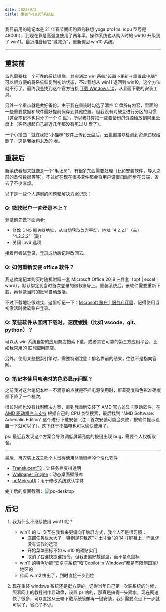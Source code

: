 ```yaml
---
date: 2023/9/3
title: 重装“win10”系统记
---
```


我目前用的笔记本是 21 年春节期间购置的联想 yoga pro14s（cpu 型号是 4800h），到现在算是高强度使用了两年半。操作系统也从购入时的 win10 升级到了 win11。最近准备给它“减减负”，重新装回 win10 系统。

---

## 重装前

首先需要找一个可靠的系统镜像，其实通过 win 系统"设置->更新->重置此电脑" 可以很方便的将系统恢复到初始状态，不过我想从 win11 退回到 win10，这个方法就不行了。最终我是找到这个官方链接 [下载 Windows 10](https://www.microsoft.com/zh-cn/software-download/windows10)，从里面下载的安装工具。

另外一个重点就是做好备份。由于我在重装时勾选了清空 C 盘所有内容，里面的一些重要数据和软件最好提前保存到其他位置。但我没有对硬盘进行分区的习惯（这台笔记本也只分了一个 C 盘），所以我打算把一些要备份的资源给放到阿里云盘上（突然想起自己最近几年都没有见过 U 盘了）。

一个小插曲：就在我把“小猫咪”软件上传到云盘后，云盘直接以检测到资源违规给删了，这是我始料未及的 😢。

## 重装后

新系统看起来就像是一个"毛坯房"，有很多东西需要处理（比如安装软件，导入之前的备份数据等等）。不过好在现在很多软件都会将用户设置自动同步在云端，省去了不少麻烦。

以下是一些个人遇到的问题和解决方案记录：

### Q: 微软账户一直登录不上？

登录前先做下面两步:

- 修改 DNS 服务器地址，从自动获取改为手动，地址 "4.2.2.1"（主） "4.2.2.2"（副）
- 关闭 ipv6 选项

接着再尝试登录，登录成功后记得改回去。

### Q: 如何重新安装 office 软件？

我这款笔记本购买时随机附赠一套 Microsoft Office 2019 三件套（ppt | excel | word），默认绑定到当时首次登录的微软账号上。重装系统后，该软件需要重新下载，再登录当时的账号自动激活。

不过下载地址很难找，这里标记一下：[Microsoft 账户 | 服务和订阅](https://account.microsoft.com/services)，记得使用当初激活时微软账户登录。

### Q: 某些软件从官网下载时，速度缓慢（比如 vscode、git、python）？

可以从 win 系统自带的应用商店搜索下载，或者其它可靠的第三方应用平台，比如我常用的 [联想应用商店](https://lestore.lenovo.com/)。

另外，使用某些搜索引擎时，需要特别注意：排名靠前的结果，往往不是指向官网。

### Q: 笔记本使用电池时的色彩显示问题？

之前我对这台笔记本唯一不满意的点就是不插电源使用时，屏幕亮度和色彩准确度都下降了一个档次。

很长时间也没有找到解决方案，直到我重新安装了 AMD 官方的显卡驱动软件，在 [AMD 驱动程序与支持](https://www.amd.com/zh-hans/support) 根据自己的 CPU 类型搜索，最后找到 "AMD Software: Adrenalin Edition" 这个进行下载安装（注：首次安装可能会失败，按软件提示设置一下就可以了）。这下终于不插电也可以愉快使用了。

ps: 最近我发现这个方案会导致调低屏幕亮度的按键出现 bug，需要个人权衡取舍。

---

最后，再安装上这三款个人觉得使用体验很棒的个性化软件：

- [TranslucentTB](https://apps.microsoft.com/store/detail/9PF4KZ2VN4W9?hl=zh-cn&gl=CN)：让任务栏变得透明
- [Wallpaper Engine](https://www.wallpaperengine.io/zh-hans)：动态桌面壁纸库
- [noMeiryoUI](https://github.com/Tatsu-syo/noMeiryoUI)：用于修改系统默认字体

完工后的桌面截图：
![pc-desktop](https://s1.imagehub.cc/images/2023/12/12/e53d063e8b4d762d21073b864f510669.webp)

## 后记

1.  我为什么不继续使用 win11 呢？

    - win11 的 UI 交互在我看来更偏向于触屏方式，我个人不是很习惯：
      - 底部任务栏太大了，特别是在我这"寸土寸金"的 14 寸屏幕上，而且还没有调节的选项
      - 开始菜单图标不如 win10 的磁贴实用
      - 取消了右键快捷键指令，但我更偏好敲键盘，而不是点鼠标
    - win11 的特色功能“安卓子系统”和“Copilot in Windows”都是有限制国家/地区的
    - 传闻 win12 快出了，到时直接一步到位

2.  现在重装 windows 系统还是挺方便的。记得当年自己第一次装系统的时候，照着网上的教程制作启动盘，设置 pe 啥的，那真是搞得一头雾水。现在网速快了很多，可以直接从云端下载系统镜像再一键安装，我只需要点点下一步就可以了，省心了不少。
